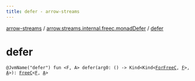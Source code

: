 ```yaml
---
title: defer - arrow-streams
---
```


[arrow-streams](../index.html) / [arrow.streams.internal.freec.monadDefer](index.html) / [defer](./defer.html)

# defer

`@JvmName("defer") fun <F, A> defer(arg0: () -> Kind<Kind<`[`ForFreeC`](../arrow.streams.internal/-for-free-c.html)`, `[`F`](defer.html#F)`>, `[`A`](defer.html#A)`>): `[`FreeC`](../arrow.streams.internal/-free-c/index.html)`<`[`F`](defer.html#F)`, `[`A`](defer.html#A)`>`